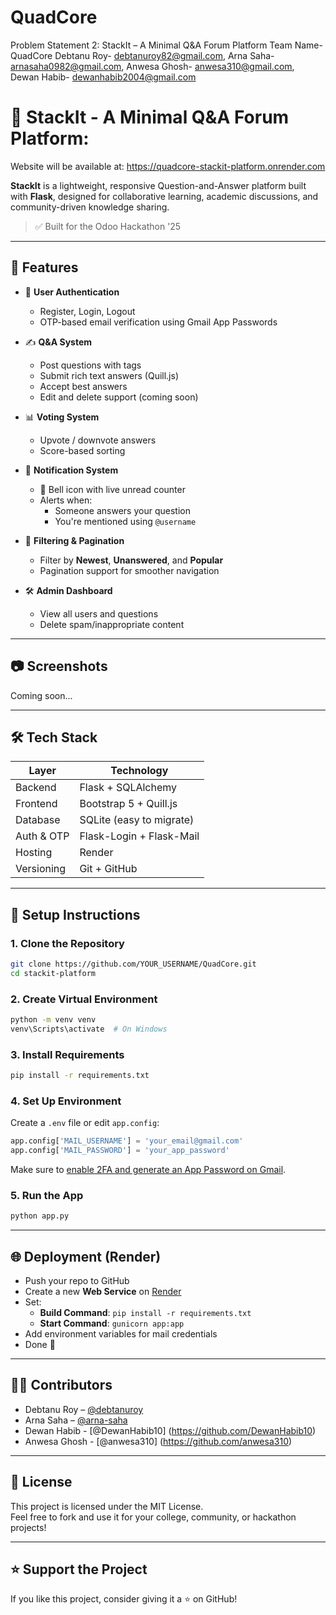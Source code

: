 # QuadCore
Problem Statement 2:
StackIt – A Minimal Q&A Forum Platform
Team Name- QuadCore
Debtanu Roy- debtanuroy82@gmail.com,
Arna Saha- arnasaha0982@gmail.com,
Anwesa Ghosh- anwesa310@gmail.com,
Dewan Habib- dewanhabib2004@gmail.com

# 🧠 StackIt - A Minimal Q&A Forum Platform: 
Website will be available at: https://quadcore-stackit-platform.onrender.com

**StackIt** is a lightweight, responsive Question-and-Answer platform built with **Flask**, designed for collaborative learning, academic discussions, and community-driven knowledge sharing.

> ✅ Built for the Odoo Hackathon '25

----

## 🚀 Features

- 🔐 **User Authentication**
  - Register, Login, Logout
  - OTP-based email verification using Gmail App Passwords

- ✍️ **Q&A System**
  - Post questions with tags
  - Submit rich text answers (Quill.js)
  - Accept best answers
  - Edit and delete support (coming soon)

- 📊 **Voting System**
  - Upvote / downvote answers
  - Score-based sorting

- 🔔 **Notification System**
  - 🔔 Bell icon with live unread counter
  - Alerts when:
    - Someone answers your question
    - You're mentioned using `@username`

- 📂 **Filtering & Pagination**
  - Filter by **Newest**, **Unanswered**, and **Popular**
  - Pagination support for smoother navigation

- 🛠 **Admin Dashboard**
  - View all users and questions
  - Delete spam/inappropriate content

---

## 📷 Screenshots

Coming soon...

---

## 🛠️ Tech Stack

| Layer         | Technology              |
|---------------|--------------------------|
| Backend       | Flask + SQLAlchemy       |
| Frontend      | Bootstrap 5 + Quill.js   |
| Database      | SQLite (easy to migrate) |
| Auth & OTP    | Flask-Login + Flask-Mail |
| Hosting       | Render                   |
| Versioning    | Git + GitHub             |

---

## 🔧 Setup Instructions

### 1. Clone the Repository

```bash
git clone https://github.com/YOUR_USERNAME/QuadCore.git
cd stackit-platform
```

### 2. Create Virtual Environment

```bash
python -m venv venv
venv\Scripts\activate  # On Windows
```

### 3. Install Requirements

```bash
pip install -r requirements.txt
```

### 4. Set Up Environment

Create a `.env` file or edit `app.config`:

```python
app.config['MAIL_USERNAME'] = 'your_email@gmail.com'
app.config['MAIL_PASSWORD'] = 'your_app_password'
```

Make sure to [enable 2FA and generate an App Password on Gmail](https://myaccount.google.com/apppasswords).

### 5. Run the App

```bash
python app.py
```
---

## 🌐 Deployment (Render)

- Push your repo to GitHub
- Create a new **Web Service** on [Render](https://render.com)
- Set:
  - **Build Command**: `pip install -r requirements.txt`
  - **Start Command**: `gunicorn app:app`
- Add environment variables for mail credentials
- Done 🎉

---

## 👨‍💻 Contributors

- Debtanu Roy – [@debtanuroy](https://github.com/debtanuroy)
- Arna Saha – [@arna-saha](https://github.com/arna-saha)
- Dewan Habib - [@DewanHabib10] (https://github.com/DewanHabib10)
- Anwesa Ghosh - [@anwesa310] (https://github.com/anwesa310)

---

## 📄 License

This project is licensed under the MIT License.  
Feel free to fork and use it for your college, community, or hackathon projects!

---

## ⭐ Support the Project

If you like this project, consider giving it a ⭐ on GitHub!
